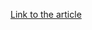 [Link to the article](https://trendmicro.com/en_us/research/21/f/nefilim-modern-ransomware-attack-story.html)
